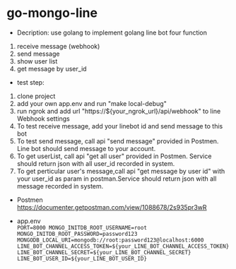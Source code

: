 # go-mongo-line


- Decription: use golang to implement golang line bot four function 
1. receive message (webhook) 
2. send message 
3. show user list
4. get message by user_id

- test step: 
1. clone project
2. add your own app.env and run "make local-debug"
3. run ngrok and add url "https://${your_ngrok_url}/api/webhook" to line Webhook settings
4. To test receive message, add your linebot id and send message to this bot
5. To test send message, call api "send message" provided in Postmen. Line bot should send message to your account.
6. To get userList, call api "get all user" provided in Postmen. Service should return json with all user_id recorded in system.
7. To get perticular user's message,call api "get message by user id" with your user_id as param in postman.Service should return json with all message recorded in system. 

- Postmen 
https://documenter.getpostman.com/view/1088678/2s935pr3wR 

- app.env \
`
PORT=8000
MONGO_INITDB_ROOT_USERNAME=root
MONGO_INITDB_ROOT_PASSWORD=password123
MONGODB_LOCAL_URI=mongodb://root:password123@localhost:6000
LINE_BOT_CHANNEL_ACCESS_TOKEN=${your_LINE_BOT_CHANNEL_ACCESS_TOKEN}
LINE_BOT_CHANNEL_SECRET=${your_LINE_BOT_CHANNEL_SECRET}
LINE_BOT_USER_ID=${your_LINE_BOT_USER_ID}
`
